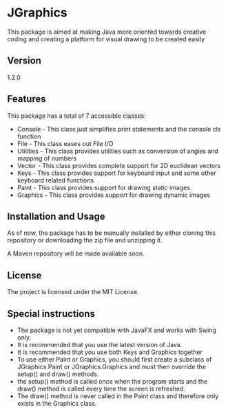 # JGraphics

This package is aimed at making Java more oriented towards creative coding and creating a platform for visual drawing to be created easily

## Version
1.2.0
## Features
This package has a total of 7 accessible classes:
<ul>
<li>Console - This class just simplifies print statements and the console cls function
<li>File - This class eases out File I/O
<li>Utilities -  This class provides utilities such as conversion of angles and mapping of numbers
<li>Vector -  This class provides complete support for 2D euclidean vectors
<li>Keys - This class provides support for keyboard input and some other keyboard related functions
<li>Paint - This class provides support for drawing static images
<li>Graphics - This class provides support for drawing dynamic images
</ul>

## Installation and Usage
As of now, the package has to be manually installed by either cloning this repository or downloading the zip file and unzipping it.

A Maven repository will be made available soon.

## License
The project is licensed under the MIT License.

## Special instructions 
<ul>
<li>The package is not yet compatible with JavaFX and works with Swing only.
<li>It is recommended that you use the latest version of Java.
<li>It is recommended that you use both Keys and Graphics together
<li>To use either Paint or Graphics, you should first create a subclass of JGraphics.Paint or JGraphics.Graphics 
    and must then override the setup() and draw() methods.
<li>the setup() method is called once when the program starts and the draw() method is called every time the screen is refreshed.
<li>The draw() method is never called in the Paint class and therefore only exists in the Graphics class.
</ul>
